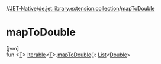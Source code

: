 //[JET-Native](../../index.md)/[de.jet.library.extension.collection](index.md)/[mapToDouble](map-to-double.md)

# mapToDouble

[jvm]\
fun &lt;[T](map-to-double.md)&gt; [Iterable](https://kotlinlang.org/api/latest/jvm/stdlib/kotlin.collections/-iterable/index.html)&lt;[T](map-to-double.md)&gt;.[mapToDouble](map-to-double.md)(): [List](https://kotlinlang.org/api/latest/jvm/stdlib/kotlin.collections/-list/index.html)&lt;[Double](https://kotlinlang.org/api/latest/jvm/stdlib/kotlin/-double/index.html)&gt;
